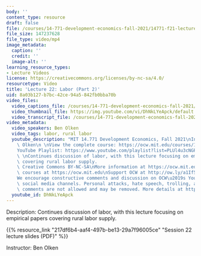 ```yaml
---
body: ''
content_type: resource
draft: false
file: /courses/14-771-development-economics-fall-2021/14771-f21-lecture-22-v2_360p_16_9.mp4
file_size: 147237628
file_type: video/mp4
image_metadata:
  caption: ''
  credit: ''
  image-alt: ''
learning_resource_types:
- Lecture Videos
license: https://creativecommons.org/licenses/by-nc-sa/4.0/
resourcetype: Video
title: 'Lecture 22: Labor (Part 2)'
uid: 8a03b127-b7bc-42ce-94a5-842fb0bba70b
video_files:
  video_captions_file: /courses/14-771-development-economics-fall-2021/11BTm7IR2CF4i7cDN8l6dyxC-yjC6ONt7_transcript.webvtt
  video_thumbnail_file: https://img.youtube.com/vi/DhNkLYeApck/default.jpg
  video_transcript_file: /courses/14-771-development-economics-fall-2021/11BTm7IR2CF4i7cDN8l6dyxC-yjC6ONt7_transcript.pdf
video_metadata:
  video_speakers: Ben Olken
  video_tags: labor, rural labor
  youtube_description: "MIT 14.771 Development Economics, Fall 2021\nInstructor: Ben\
    \ Olken\n \nView the complete course: https://ocw.mit.edu/courses/14-771-development-economics-fall-2021\n\
    YouTube Playlist: https://www.youtube.com/playlist?list=PLUl4u3cNGP61kvh3caDts2R6LmkYbmzaG\n\
    \ \nContinues discussion of labor, with this lecture focusing on empirical papers\
    \ covering rural labor supply.                                      \n \n \nLicense:\
    \ Creative Commons BY-NC-SA\nMore information at https://ocw.mit.edu/terms\nMore\
    \ courses at https://ocw.mit.edu\nSupport OCW at http://ow.ly/a1If50zVRlQ\n \n\
    We encourage constructive comments and discussion on OCW\u2019s YouTube and other\
    \ social media channels. Personal attacks, hate speech, trolling, and inappropriate\
    \ comments are not allowed and may be removed. More details at https://ocw.mit.edu/comments."
  youtube_id: DhNkLYeApck
---
```

Description: Continues discussion of labor, with this lecture focusing on empirical papers covering rural labor supply.

{{% resource_link "217df6b4-aaf4-497b-be13-29a7f96005ce" "Session 22 lecture slides (PDF)" %}}

Instructor: Ben Olken